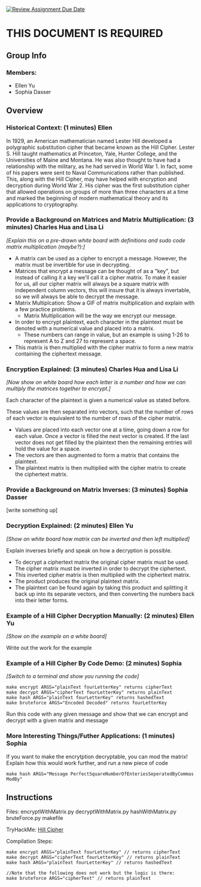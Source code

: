 [![Review Assignment Due Date](https://classroom.github.com/assets/deadline-readme-button-24ddc0f5d75046c5622901739e7c5dd533143b0c8e959d652212380cedb1ea36.svg)](https://classroom.github.com/a/ecp4su41)
# THIS DOCUMENT IS REQUIRED
## Group Info
### Members:
- Ellen Yu
- Sophia Dasser
## Overview

### Historical Context: (1 minutes) Ellen

In 1929, an American mathematician named Lester Hill developed a polygraphic substitution cipher that became known as the Hill Cipher. Lester S. Hill taught mathematics at Princeton, Yale, Hunter College, and the Universities of Maine and Montana. He was also thought to have had a relationship with the military, as he had served in World War 1. In fact, some of his papers were sent to Naval Communications rather than published. This, along with the Hill Cipher, may have helped with encryption and decryption during World War 2. His cipher was the first substitution cipher that allowed operations on groups of more than three characters at a time and marked the beginning of modern mathematical theory and its applications to cryptography. 

### Provide a Background on Matrices and Matrix Multiplication: (3 minutes) Charles Hua and Lisa Li

*[Explain this on a pre-drawn white board with definitions and sudo code matrix multiplication (maybe?):]*

- A matrix can be used as a cipher to encrypt a message. However, the matrix must be invertible for use in decrypting. 
- Matrices that encrypt a message can be thought of as a "key", but instead of calling it a key we'll call it a cipher matrix. To make it easier for us, all our cipher matrix will always be a square matrix with independent column vectors, this will insure that it is always invertable, so we will always be able to decrypt the message.
- Matrix Multiplcation: Show a GIF of matrix multiplication and explain with a few practice problems.
  - Matrix Multiplication will be the way we encrypt our message.
- In order to encrypt plaintext, each character in the plaintext must be denoted with a numerical value and placed into a matrix.
  - These numbers can range in value, but an example is using 1-26 to represent A to Z and 27 to represent a space.
- This matrix is then multiplied with the cipher matrix to form a new matrix containing the ciphertext message.


### Encryption Explained: (3 minutes) Charles Hua and Lisa Li

*[Now show on white board how each letter is a number and how we can multiply the matrices together to encrypt.]*

Each character of the plaintext is given a numerical value as stated before.

These values are then separated into vectors, such that the number of rows of each vector is equivalent to the number of rows of the cipher matrix.
- Values are placed into each vector one at a time, going down a row for each value. Once a vector is filled the next vector is created. If the last vector does not get filled by the plaintext then the remaining entries will hold the value for a space.
- The vectors are then augmented to form a matrix that contains the plaintext.
- The plaintext matrix is then multiplied with the cipher matrix to create the ciphertext matrix.


### Provide a Background on Matrix Inverses: (3 minutes) Sophia Dasser

[write something up]

### Decryption Explained: (2 minutes) Ellen Yu

*[Show on white board how matrix can be inverted and then left multiplied]*

Explain inverses briefly and speak on how a decryption is possible.

- To decrypt a ciphertext matrix the original cipher matrix must be used. The cipher matrix must be inverted in order to
decrypt the ciphertext.
- This inverted cipher matrix is then multiplied with the ciphertext matrix.
- The product produces the original plaintext matrix.
- The plaintext can be found again by taking this product and splitting it back up into its separate vectors, and then converting the numbers back into their letter forms.

### Example of a Hill Cipher Decryption Manually: (2 minutes) Ellen Yu

*[Show on the example on a white board]*

Write out the work for the example

### Example of a Hill Cipher By Code Demo: (2 minutes) Sophia

*[Switch to a terminal and show you running the code]*

```
make encrypt ARGS="plainText fourLetterKey" returns cipherText
make decrypt ARGS="cipherText fourLetterKey" returns plainText
make hash ARGS="plainText fourLetterKey" returns hashedText
make bruteforce ARGS="Encoded Decoded" returns fourLetterKey
```


Run this code with any given message and show that we can encrypt and decrypt with a given matrix and message

### More Interesting Things/Futher Applications: (1 minutes) Sophia

If you want to make the encrytption decryptable, you can mod the matrix! Explain how this would work further, and run a new piece of code 

``` 
make hash ARGS="Message PerfectSquareNumberOfEnteriesSeperatedByCommas ModBy"
 ```

## Instructions

Files:
encryptWithMatrix.py
decryptWithMatrix.py
hashWithMatrix.py
bruteForce.py
makefile

TryHackMe:
[Hill Cipher](https://tryhackme.com/jr/hillcipher) 

Compilation Steps:

```
make encrypt ARGS="plainText fourLetterKey" // returns cipherText
make decrypt ARGS="cipherText fourLetterKey" // returns plainText
make hash ARGS="plainText fourLetterKey" // returns hashedText

//Note that the following does not work but the logic is there:
make bruteforce ARGS="cipherText" // returns plainText 

```
